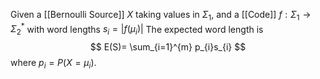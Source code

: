 Given a [[Bernoulli Source]] $X$ taking values in $\Sigma_{1}$, and a [[Code]] $f:\Sigma_{1}\to \Sigma_{2}^{*}$ with word lengths $s_{i}=\lvert f(\mu_{i}) \rvert$ 
The expected word length is
$$
E(S)= \sum_{i=1}^{m} p_{i}s_{i}
$$
where $p_{i}=P(X=\mu_{i})$.

